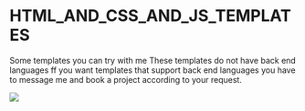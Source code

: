# HTML_AND_CSS_AND_JS_TEMPLATES

Some templates you can try with me These templates do not have back end languages ff you want templates that support back end languages you have to message me and book a project according to your request.

![]([https://i.top4top.io/p_2427zrltx1.jpg](https://media.licdn.com/dms/image/D4E16AQH32OCYeJgGXw/profile-displaybackgroundimage-shrink_350_1400/0/1683422497921?e=1689206400&v=beta&t=thv1PsLNjJD9FXBBGWfJEEuNCPGsMEJSzYQx1D6nD0w))
